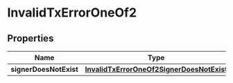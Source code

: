 
# InvalidTxErrorOneOf2

## Properties
| Name | Type | Description | Notes |
| ------------ | ------------- | ------------- | ------------- |
| **signerDoesNotExist** | [**InvalidTxErrorOneOf2SignerDoesNotExist**](InvalidTxErrorOneOf2SignerDoesNotExist.md) |  |  |



